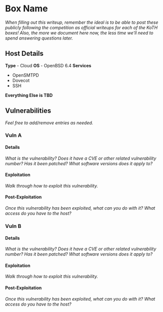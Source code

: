 # Box Name
_When filling out this writeup, remember the ideal is to be able to post these
publicly following the competition as official writeups for each of the KoTH
boxes!  Also, the more we document here now, the less time we'll need to spend
answering questions later._

## Host Details
**Type** - Cloud
**OS** - OpenBSD 6.4
**Services**
- OpenSMTPD
- Dovecot
- SSH

**Everything Else is TBD**

## Vulnerabilities
_Feel free to add/remove entries as needed._

### Vuln A
#### Details
_What is the vulnerability?  Does it have a CVE or other related vulnerability
number?   Has it been patched?  What software versions does it apply to?_

#### Exploitation
_Walk through how to exploit this vulnerability._

#### Post-Exploitation
_Once this vulnerability has been exploited, what can you do with it?  What
access do you have to the host?_

### Vuln B
#### Details
_What is the vulnerability?  Does it have a CVE or other related vulnerability
number?   Has it been patched?  What software versions does it apply to?_

#### Exploitation
_Walk through how to exploit this vulnerability._

#### Post-Exploitation
_Once this vulnerability has been exploited, what can you do with it?  What
access do you have to the host?_
